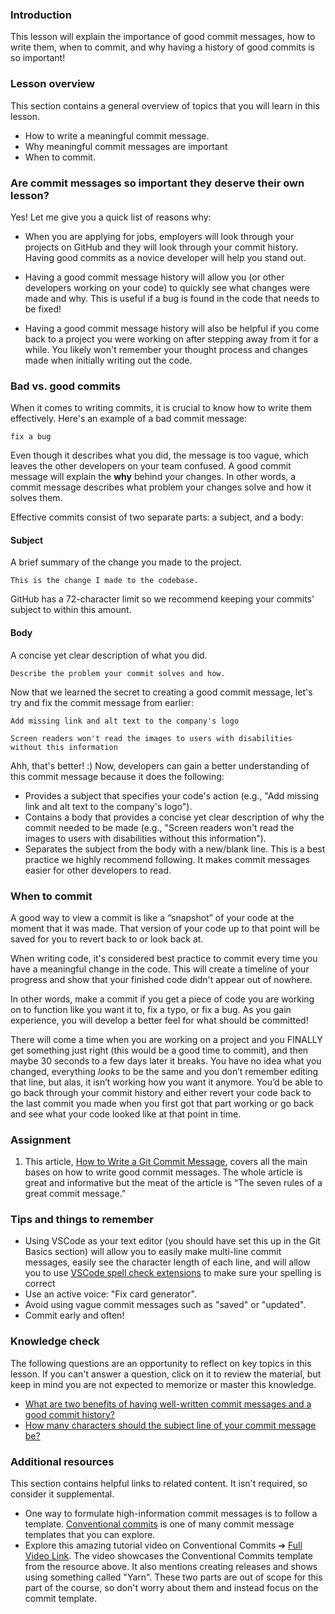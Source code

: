 ### Introduction

This lesson will explain the importance of good commit messages, how to write them, when to commit, and why having a history of good commits is so important!

### Lesson overview

This section contains a general overview of topics that you will learn in this lesson.

- How to write a meaningful commit message.
- Why meaningful commit messages are important
- When to commit.

### Are commit messages so important they deserve their own lesson?

Yes! Let me give you a quick list of reasons why:

- When you are applying for jobs, employers will look through your projects on GitHub and they will look through your commit history. Having good commits as a novice developer will help you stand out.

- Having a good commit message history will allow you (or other developers working on your code) to quickly see what changes were made and why. This is useful if a bug is found in the code that needs to be fixed!

- Having a good commit message history will also be helpful if you come back to a project you were working on after stepping away from it for a while. You likely won't remember your thought process and changes made when initially writing out the code.

### Bad vs. good commits

When it comes to writing commits, it is crucial to know how to write them effectively. Here's an example of a bad commit message:

```text
fix a bug
```

Even though it describes what you did, the message is too vague, which leaves the other developers on your team confused. A good commit message will explain the **why** behind your changes. In other words, a commit message describes what problem your changes solve and how it solves them.

Effective commits consist of two separate parts: a subject, and a body:

#### Subject

A brief summary of the change you made to the project.

```text
This is the change I made to the codebase.
```

<div class="lesson-note lesson-note--tip" markdown=1>

GitHub has a 72-character limit so we recommend keeping your commits' subject to within this amount.

</div>

#### Body

A concise yet clear description of what you did.

```text
Describe the problem your commit solves and how.
```

Now that we learned the secret to creating a good commit message, let's try and fix the commit message from earlier:

```git
Add missing link and alt text to the company's logo

Screen readers won't read the images to users with disabilities without this information
```

Ahh, that's better! :) Now, developers can gain a better understanding of this commit message because it does the following:

- Provides a subject that specifies your code's action (e.g., "Add missing link and alt text to the company's logo").
- Contains a body that provides a concise yet clear description of why the commit needed to be made (e.g., "Screen readers won't read the images to users with disabilities without this information").
- Separates the subject from the body with a new/blank line. This is a best practice we highly recommend following. It makes commit messages easier for other developers to read.

### When to commit

A good way to view a commit is like a “snapshot” of your code at the moment that it was made. That version of your code up to that point will be saved for you to revert back to or look back at.

When writing code, it's considered best practice to commit every time you have a meaningful change in the code. This will create a timeline of your progress and show that your finished code didn't appear out of nowhere.

In other words, make a commit if you get a piece of code you are working on to function like you want it to, fix a typo, or fix a bug. As you gain experience, you will develop a better feel for what should be committed!

There will come a time when you are working on a project and you FINALLY get something just right (this would be a good time to commit), and then maybe 30 seconds to a few days later it breaks. You have no idea what you changed, everything *looks* to be the same and you don’t remember editing that line, but alas, it isn’t working how you want it anymore. You’d be able to go back through your commit history and either revert your code back to the last commit you made when you first got that part working or go back and see what your code looked like at that point in time.

### Assignment

<div class="lesson-content__panel" markdown="1">

1. This article, [How to Write a Git Commit Message](https://cbea.ms/git-commit), covers all the main bases on how to write good commit messages. The whole article is great and informative but the meat of the article is “The seven rules of a great commit message.”

</div>

### Tips and things to remember

- Using VSCode as your text editor (you should have set this up in the Git Basics section) will allow you to easily make multi-line commit messages, easily see the character length of each line, and will allow you to use [VSCode spell check extensions](https://marketplace.visualstudio.com/items?itemName=streetsidesoftware.code-spell-checker) to make sure your spelling is correct
- Use an active voice: "Fix card generator".
- Avoid using vague commit messages such as "saved" or "updated".
- Commit early and often!

### Knowledge check

The following questions are an opportunity to reflect on key topics in this lesson. If you can't answer a question, click on it to review the material, but keep in mind you are not expected to memorize or master this knowledge.

- [What are two benefits of having well-written commit messages and a good commit history?](https://cbea.ms/git-commit/#intro)
- [How many characters should the subject line of your commit message be?](https://cbea.ms/git-commit/#limit-50)

### Additional resources

This section contains helpful links to related content. It isn't required, so consider it supplemental.

- One way to formulate high-information commit messages is to follow a template. [Conventional commits](https://www.conventionalcommits.org/en/v1.0.0/) is one of many commit message templates that you can explore.
- Explore this amazing tutorial video on Conventional Commits ➔ [Full Video Link](https://www.youtube.com/watch?v=OJqUWvmf4gg). The video showcases the Conventional Commits template from the resource above. It also mentions creating releases and shows using something called "Yarn". These two parts are out of scope for this part of the course, so don't worry about them and instead focus on the commit template.
